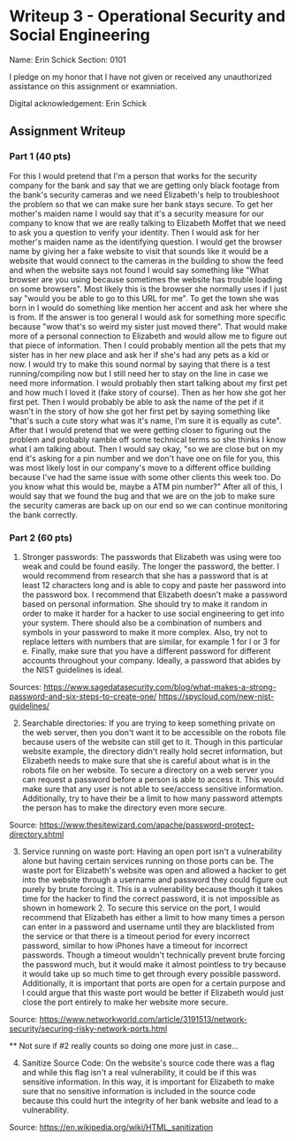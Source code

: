 # Writeup 3 - Operational Security and Social Engineering

Name: Erin Schick
Section: 0101

I pledge on my honor that I have not given or received any unauthorized assistance on this assignment or examniation.

Digital acknowledgement: Erin Schick

## Assignment Writeup

### Part 1 (40 pts)

For this I would pretend that I'm a person that works for the security company for the bank and say that we are getting only black footage from the bank's security cameras and we need Elizabeth's help to troubleshoot the problem so that we can make sure her bank stays secure. To get her mother's maiden name I would say that it's a security measure for our company to know that we are really talking to Elizabeth Moffet that we need to ask you a question to verify your identity. Then I would ask for her mother's maiden name as the identifying question. I would get the browser name by giving her a fake website to visit that sounds like it would be a website that would connect to the cameras in the building to show the feed and when the website says not found I would say something like "What browser are you using because sometimes the website has trouble loading on some browsers". Most likely this is the browser she normally uses if I just say "would you be able to go to this URL for me". To get the town she was born in I would do something like mention her accent and ask her where she is from. If the answer is too general I would ask for something more specific because "wow that's so weird my sister just moved there". That would make more of a personal connection to Elizabeth and would allow me to figure out that piece of information. Then I could probably mention all the pets that my sister has in her new place and ask her if she's had any pets as a kid or now. I would try to make this sound normal by saying that there is a test running/compiling now but I still need her to stay on the line in case we need more information. I would probably then start talking about my first pet and how much I loved it (fake story of course). Then as her how she got her first pet. Then I would probably be able to ask the name of the pet if it wasn't in the story of how she got her first pet by saying something like "that's such a cute story what was it's name, I'm sure it is equally as cute". After that I would pretend that we were getting closer to figuring out the problem and probably ramble off some technical terms so she thinks I know what I am talking about. Then I would say okay, "so we are close but on my end it's asking for a pin number and we don't have one on file for you, this was most likely lost in our company's move to a different office building because I've had the same issue with some other clients this week too. Do you know what this would be, maybe a ATM pin number?" After all of this, I would say that we found the bug and that we are on the job to make sure the security cameras are back up on our end so we can continue monitoring the bank correctly. 

### Part 2 (60 pts)

1. Stronger passwords: The passwords that Elizabeth was using were too weak and could be found easily. The longer the password, the better. I would recommend from research that she has a password that is at least 12 characters long and is able to copy and paste her password into the password box. I recommend that Elizabeth doesn't make a password based on personal information. She should try to make it random in order to make it harder for a hacker to use social engineering to get into your system. There should also be a combination of numbers and symbols in your password to make it more complex. Also, try not to replace letters with numbers that are similar, for example 1 for l or 3 for e. Finally, make sure that you have a different password for different accounts throughout your company. Ideally, a password that abides by the NIST guidelines is ideal. 

Sources: https://www.sagedatasecurity.com/blog/what-makes-a-strong-password-and-six-steps-to-create-one/
		 https://spycloud.com/new-nist-guidelines/

2. Searchable directories: If you are trying to keep something private on the web server, then you don't want it to be accessible on the robots file because users of the website can still get to it. Though in this particular website example, the directory didn't really hold secret information, but Elizabeth needs to make sure that she is careful about what is in the robots file on her website. To secure a directory on a web server you can request a password before a person is able to access it. This would make sure that any user is not able to see/access sensitive information. Additionally, try to have their be a limit to how many password attempts the person has to make the directory even more secure.

Source: https://www.thesitewizard.com/apache/password-protect-directory.shtml

3. Service running on waste port: Having an open port isn't a vulnerability alone but having certain services running on those ports can be. The waste port for Elizabeth's website was open and allowed a hacker to get into the website through a username and password they could figure out purely by brute forcing it. This is a vulnerability because though it takes time for the hacker to find the correct password, it is not impossible as shown in homework 2. To secure this service on the port, I would recommend that Elizabeth has either a limit to how many times a person can enter in a password and username until they are blacklisted from the service or that there is a timeout period for every incorrect password, similar to how iPhones have a timeout for incorrect passwords. Though a timeout wouldn't technically prevent brute forcing the password much, but it would make it almost pointless to try because it would take up so much time to get through every possible password. Additionally, it is important that ports are open for a certain purpose and I could argue that this waste port would be better if Elizabeth would just close the port entirely to make her website more secure. 

Source: https://www.networkworld.com/article/3191513/network-security/securing-risky-network-ports.html

** Not sure if #2 really counts so doing one more just in case...

4. Sanitize Source Code: On the website's source code there was a flag and while this flag isn't a real vulnerability, it could be if this was sensitive information. In this way, it is important for Elizabeth to make sure that no sensitive information is included in the source code because this could hurt the integrity of her bank website and lead to a vulnerability.

Source: https://en.wikipedia.org/wiki/HTML_sanitization
